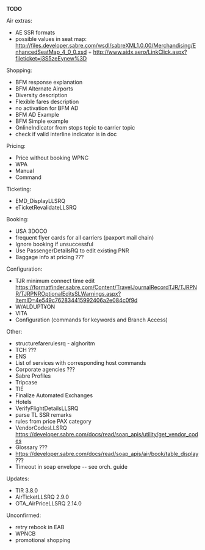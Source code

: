 **TODO**

Air extras:
- AE SSR formats
- possible values in seat map: http://files.developer.sabre.com/wsdl/sabreXML1.0.00/Merchandising/EnhancedSeatMap_4_0_0.xsd + http://www.aidx.aero/LinkClick.aspx?fileticket=j3S5zeEynew%3D

Shopping:
- BFM response explanation
- BFM Alternate Airports
- Diversity description
- Flexible fares description
- no activation for BFM AD
- BFM AD Example
- BFM Simple example
- OnlineIndicator from stops topic to carrier topic
- check if valid interline indicator is in doc

Pricing:
- Price without booking WPNC
- WPA
- Manual
- Command

Ticketing:
- EMD_DisplayLLSRQ
- eTicketRevalidateLLSRQ

Booking:
- USA 3DOCO
- frequent flyer cards for all carriers (paxport mail chain)
- Ignore booking if unsuccessful
- Use PassengerDetailsRQ to edit existing PNR
- Baggage info at pricing ???

Configuration:
- TJR minimum connect time edit https://formatfinder.sabre.com/Content/TravelJournalRecordTJR/TJRPNR/TJRPNROptionalEditsSLWarnings.aspx?ItemID=4e549c762834415992406a2e084c0f9d
- W/ALDUPT¥ON 
- VITA
- Configuration (commands for keywords and Branch Access)

Other:
- structurefarerulesrq - alghoritm
- TCH ???
- ENS
- List of services with corresponding host commands
- Corporate agencies ???
- Sabre Profiles
- Tripcase
- TIE
- Finalize Automated Exchanges
- Hotels
- VerifyFlightDetailsLLSRQ
- parse TL SSR remarks
- rules from price PAX category
- VendorCodesLLSRQ https://developer.sabre.com/docs/read/soap_apis/utility/get_vendor_codes
- Glossary ???
- https://developer.sabre.com/docs/read/soap_apis/air/book/table_display ???
- Timeout in soap envelope -- see orch. guide

Updates:
- TIR 3.8.0
- AirTicketLLSRQ 2.9.0
- OTA_AirPriceLLSRQ 2.14.0

Unconfirmed:
- retry rebook in EAB
- WPNCB
- promotional shopping


